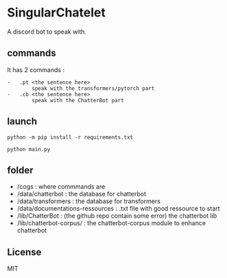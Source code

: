 # SingularChatelet

A discord bot to speak with.

## commands

It has 2 commands :
```shell
-   .pt <the sentence here>
        speak with the transformers/pytorch part
-   .cb <the sentence here>
        speak with the ChatterBot part
```

## launch

```shell
python -m pip install -r requirements.txt
```

```shell
python main.py
```

## folder

-   /cogs : where commmands are
-   /data/chatterbot  : the database for chatterbot
-   /data/transformers    : the database for transformers
-   /data/documentations-ressources   : .txt file with good ressource to start
-   /lib/ChatterBot   : (the github repo contain some error) the chatterbot lib
-   /lib/chatterbot-corpus/   : the chatterbot-corpus module to enhance chatterbot

## License
MIT